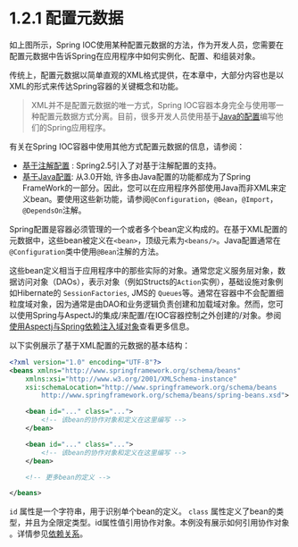 # 1.2.1 配置元数据

如上图所示，Spring IOC使用某种配置元数据的方法，作为开发人员，您需要在配置元数据中告诉Spring在应用程序中如何实例化、配置、和组装对象。

传统上，配置元数据以简单直观的XML格式提供，在本章中，大部分内容也是以XML的形式来传达Spring容器的关键概念和功能。

> XML并不是配置元数据的唯一方式，Spring IOC容器本身完全与使用哪一种配置元数据方式分离。目前，很多开发人员使用基于[Java的配置](https://docs.spring.io/spring/docs/current/spring-framework-reference/core.html#beans-java)编写他们的Spring应用程序。

有关在Spring IOC容器中使用其他方式配置元数据的信息，请参阅：

- [基于注解配置](https://docs.spring.io/spring/docs/current/spring-framework-reference/core.html#beans-annotation-config) : Spring2.5引入了对基于注解配置的支持。
- [基于Java配置](https://docs.spring.io/spring/docs/current/spring-framework-reference/core.html#beans-java): 从3.0开始, 许多由Java配置的功能都成为了Spring FrameWork的一部分。因此，您可以在应用程序外部使用Java而非XML来定义bean。要使用这些新功能，请参阅`@Configuration`，`@Bean`，`@Import`，`@DependsOn`注解。

Spring配置是容器必须管理的一个或者多个bean定义构成的。在基于XML配置的元数据中，这些bean被定义在`<bean>`，顶级元素为`<beans/>`。Java配置通常在`@Configuration`类中使用`@Bean`注解的方法。

这些bean定义相当于应用程序中的那些实际的对象。通常您定义服务层对象，数据访问对象（DAOs），表示对象（例如Structs的`Action`实例），基础设施对象例如Hibernate的 `SessionFactories`, JMS的 `Queues`等。通常在容器中不会配置细粒度域对象，因为通常是由DAO和业务逻辑负责创建和加载域对象。然而，您可以使用Spring与AspectJ的集成/来配置/在IOC容器控制之外创建的/对象。参阅 [使用Aspectj与Spring依赖注入域对象](https://docs.spring.io/spring/docs/current/spring-framework-reference/core.html#aop-atconfigurable)查看更多信息。

以下实例展示了基于XML配置的元数据的基本结构：

```xml
<?xml version="1.0" encoding="UTF-8"?>
<beans xmlns="http://www.springframework.org/schema/beans"
    xmlns:xsi="http://www.w3.org/2001/XMLSchema-instance"
    xsi:schemaLocation="http://www.springframework.org/schema/beans
        http://www.springframework.org/schema/beans/spring-beans.xsd">

    <bean id="..." class="...">
        <!-- 该bean的协作对象和定义在这里编写 -->
    </bean>

    <bean id="..." class="...">
        <!-- 该bean的协作对象和定义在这里编写 -->
    </bean>

    <!-- 更多bean的定义 -->

</beans>
```

 `id` 属性是一个字符串，用于识别单个bean的定义。 `class` 属性定义了bean的类型，并且为全限定类型。id属性值引用协作对象。本例没有展示如何引用协作对象 。详情参见[依赖关系](https://docs.spring.io/spring/docs/current/spring-framework-reference/core.html#beans-dependencies)。

